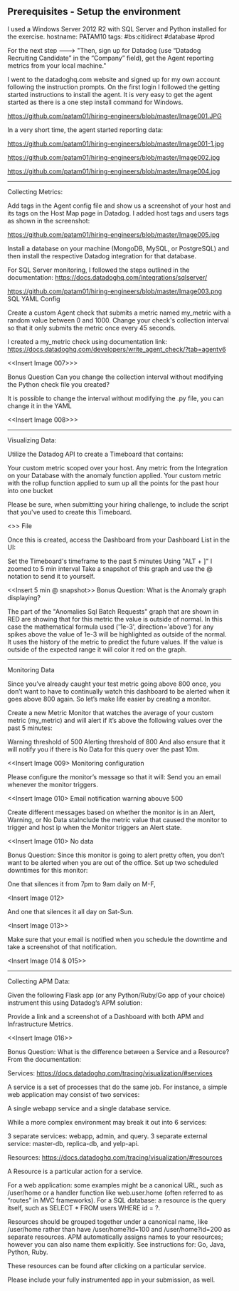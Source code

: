 
Prerequisites - Setup the environment
--------------------------------------------------------------------------------------
I used a Windows Server 2012 R2 with SQL Server and Python installed for the exercise. 
hostname: PATAM10
tags:
  #bs:citidirect
  #database
  #prod

For the next step --->
"Then, sign up for Datadog (use “Datadog Recruiting Candidate” in the “Company” field), get the Agent reporting metrics from your local machine."

I went to the datadoghq.com website and signed up for my own account following the instruction prompts. On the first login I followed the getting started instructions to install the agent. It is very easy to get the agent started as there is a one step install command for Windows.

https://github.com/patam01/hiring-engineers/blob/master/Image001.JPG

In a very short time, the agent started reporting data:

https://github.com/patam01/hiring-engineers/blob/master/Image001-1.jpg

https://github.com/patam01/hiring-engineers/blob/master/Image002.jpg

https://github.com/patam01/hiring-engineers/blob/master/Image004.jpg

--------------------------------------------------------------------------------------

Collecting Metrics:

 Add tags in the Agent config file and show us a screenshot of your host and its tags on the Host Map page in Datadog.
 I added host tags and users tags as shown in the screenshot:
    
https://github.com/patam01/hiring-engineers/blob/master/Image005.jpg
    
 Install a database on your machine (MongoDB, MySQL, or PostgreSQL) and then install the respective Datadog integration for that database.
    
For SQL Server monitoring, I followed the steps outlined in the documentation:
https://docs.datadoghq.com/integrations/sqlserver/

https://github.com/patam01/hiring-engineers/blob/master/Image003.png SQL YAML Config

Create a custom Agent check that submits a metric named my_metric with a random value between 0 and 1000.
Change your check's collection interval so that it only submits the metric once every 45 seconds.
    
 I created a my_metric check using documentation link:
  https://docs.datadoghq.com/developers/write_agent_check/?tab=agentv6
    
 <<Insert Image 007>>>
    
    
Bonus Question Can you change the collection interval without modifying the Python check file you created?
    
It is possible to change the interval without modifying the .py file, you can change it in the YAML
    
 <<Insert Image 008>>>

--------------------------------------------------------------------------------------

Visualizing Data:

Utilize the Datadog API to create a Timeboard that contains:

Your custom metric scoped over your host.
Any metric from the Integration on your Database with the anomaly function applied.
Your custom metric with the rollup function applied to sum up all the points for the past hour into one bucket

Please be sure, when submitting your hiring challenge, to include the script that you've used to create this Timeboard.

<<Insert API Timeboard.py>>> File

Once this is created, access the Dashboard from your Dashboard List in the UI:

Set the Timeboard's timeframe to the past 5 minutes
Using "ALT + ]" I zoomed to 5 min interval
Take a snapshot of this graph and use the @ notation to send it to yourself.

<<Insert 5 min @ snapshot>>
Bonus Question: What is the Anomaly graph displaying?

The part of the "Anomalies Sql Batch Requests" graph that are shown in RED are showing that for this metric the value is outside of normal. In this case the mathematical formula used ('1e-3', direction='above') for any spikes above the value of 1e-3 will be highlighted as outside of the normal.  It uses the history of the metric to predict the future values. If the value is outside of the expected range it will color it red on the graph.

--------------------------------------------------------------------------------------

Monitoring Data

Since you’ve already caught your test metric going above 800 once, you don’t want to have to continually watch this dashboard to be alerted when it goes above 800 again. So let’s make life easier by creating a monitor.

Create a new Metric Monitor that watches the average of your custom metric (my_metric) and will alert if it’s above the following values over the past 5 minutes:

 Warning threshold of 500
 Alerting threshold of 800
 And also ensure that it will notify you if there is No Data for this query over the past 10m.

<<Insert Image 009> Monitoring configuration

Please configure the monitor’s message so that it will:
Send you an email whenever the monitor triggers.

<<Insert Image 010> Email notification warning abouve 500

Create different messages based on whether the monitor is in an Alert, Warning, or No Data staInclude the metric value that caused the monitor to trigger and host ip when the Monitor triggers an Alert state.

<<Insert Image 010> No data

Bonus Question: Since this monitor is going to alert pretty often, you don’t want to be alerted when you are out of the office. Set up two scheduled downtimes for this monitor:

One that silences it from 7pm to 9am daily on M-F,

<Insert Image 012> 

And one that silences it all day on Sat-Sun.

<Insert Image 013>>
        
Make sure that your email is notified when you schedule the downtime and take a screenshot of that notification.

<Insert Image 014 & 015>>

--------------------------------------------------------------------------------------

Collecting APM Data:

Given the following Flask app (or any Python/Ruby/Go app of your choice) instrument this using Datadog’s APM solution:

Provide a link and a screenshot of a Dashboard with both APM and Infrastructure Metrics.

<<Insert Image 016>>

Bonus Question: What is the difference between a Service and a Resource?
From the documentation:

Services: https://docs.datadoghq.com/tracing/visualization/#services

A service is a set of processes that do the same job. For instance, a simple web application may consist of two services:

  A single webapp service and a single database service.

While a more complex environment may break it out into 6 services:

  3 separate services: webapp, admin, and query.
  3 separate external service: master-db, replica-db, and yelp-api.

Resources: https://docs.datadoghq.com/tracing/visualization/#resources

A Resource is a particular action for a service.

  For a web application: some examples might be a canonical URL, such as /user/home or a handler function like web.user.home (often referred to as “routes” in MVC frameworks).
  For a SQL database: a resource is the query itself, such as SELECT * FROM users WHERE id = ?.

Resources should be grouped together under a canonical name, like /user/home rather than have /user/home?id=100 and /user/home?id=200 as separate resources. APM automatically assigns names to your resources; however you can also name them explicitly. See instructions for: Go, Java, Python, Ruby.

These resources can be found after clicking on a particular service.

Please include your fully instrumented app in your submission, as well.


